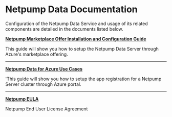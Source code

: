 # Netpump Data Documentation

Configuration of the Netpump Data Service and usage of its related components are detailed in the documents listed below.

**[Netpump Marketplace Offer Installation and Configuration Guide](Netpump_Data_for_Azure_Installation.md)**

This guide will show you how to setup the Netpump Data Server through Azure's marketplace offering.

***

**[Netpump Data for Azure Use Cases](Netpump_Data_for_Azure_Use_Cases.md)**

'This guide will show you how to setup the app registration for a Netpump Server cluster through Azure portal.

***

**[Netpump EULA](Software_Licence_Agreement_(EULA).md)**

Netpump End User License Agreement

